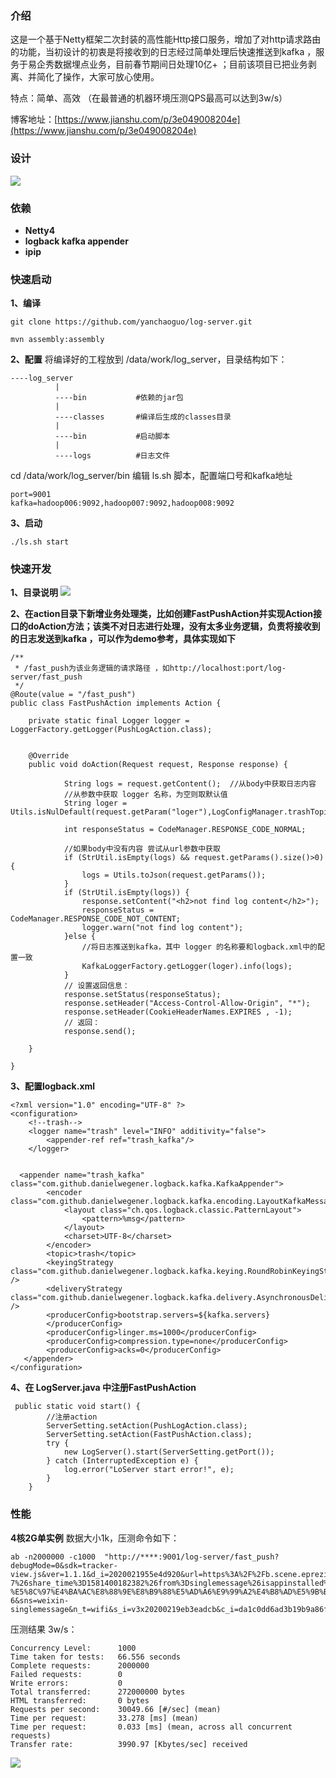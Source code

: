 ### 介绍
 这是一个基于Netty框架二次封装的高性能Http接口服务，增加了对http请求路由的功能，当初设计的初衷是将接收到的日志经过简单处理后快速推送到kafka ，服务于易企秀数据埋点业务，目前春节期间日处理10亿+ ；目前该项目已把业务剥离、并简化了操作，大家可放心使用。
 
 特点：简单、高效 （在最普通的机器环境压测QPS最高可以达到3w/s）

 博客地址：[https://www.jianshu.com/p/3e049008204e](https://www.jianshu.com/p/3e049008204e)

### 设计
![ ](https://github.com/yanchaoguo/log-server/blob/master/img/c.png)

### 依赖
* **Netty4**
* **logback kafka appender**
* **ipip**

### 快速启动
**1、编译**
```
git clone https://github.com/yanchaoguo/log-server.git

mvn assembly:assembly
```
**2、配置**
将编译好的工程放到 /data/work/log_server，目录结构如下：
```
----log_server
          |
          ----bin           #依赖的jar包
          |
          ----classes       #编译后生成的classes目录
          |
          ----bin           #启动脚本
          |
          ----logs          #日志文件  
```
cd /data/work/log_server/bin
编辑 ls.sh 脚本，配置端口号和kafka地址
```
port=9001
kafka=hadoop006:9092,hadoop007:9092,hadoop008:9092
```
**3、启动**

```
./ls.sh start
```

### 快速开发
**1、目录说明**
![ ](https://github.com/yanchaoguo/log-server/blob/master/img/a.png)


**2、在action目录下新增业务处理类，比如创建FastPushAction并实现Action接口的doAction方法；该类不对日志进行处理，没有太多业务逻辑，负责将接收到的日志发送到kafka ，可以作为demo参考，具体实现如下**
```
/**
 * /fast_push为该业务逻辑的请求路径 ，如http://localhost:port/log-server/fast_push
 */
@Route(value = "/fast_push")
public class FastPushAction implements Action {

    private static final Logger logger = LoggerFactory.getLogger(PushLogAction.class);


    @Override
    public void doAction(Request request, Response response) {

            String logs = request.getContent();  //从body中获取日志内容
            //从参数中获取 logger 名称，为空则取默认值
            String loger = Utils.isNulDefault(request.getParam("loger"),LogConfigManager.trashTopic);

            int responseStatus = CodeManager.RESPONSE_CODE_NORMAL;

            //如果body中没有内容 尝试从url参数中获取
            if (StrUtil.isEmpty(logs) && request.getParams().size()>0) {
                logs = Utils.toJson(request.getParams());
            }
            if (StrUtil.isEmpty(logs)) {
                response.setContent("<h2>not find log content</h2>");
                responseStatus = CodeManager.RESPONSE_CODE_NOT_CONTENT;
                logger.warn("not find log content");
            }else {
                //将日志推送到kafka，其中 logger 的名称要和logback.xml中的配置一致
                KafkaLoggerFactory.getLogger(loger).info(logs);
            }
            // 设置返回信息：
            response.setStatus(responseStatus);
            response.setHeader("Access-Control-Allow-Origin", "*");
            response.setHeader(CookieHeaderNames.EXPIRES , -1);
            // 返回：
            response.send();

    }

}

```
**3、配置logback.xml**
```
<?xml version="1.0" encoding="UTF-8" ?>
<configuration>
    <!--trash-->
    <logger name="trash" level="INFO" additivity="false">
        <appender-ref ref="trash_kafka"/>
    </logger>


  <appender name="trash_kafka" class="com.github.danielwegener.logback.kafka.KafkaAppender">
        <encoder class="com.github.danielwegener.logback.kafka.encoding.LayoutKafkaMessageEncoder">
            <layout class="ch.qos.logback.classic.PatternLayout">
                <pattern>%msg</pattern>
            </layout>
            <charset>UTF-8</charset>
        </encoder>
        <topic>trash</topic>
        <keyingStrategy class="com.github.danielwegener.logback.kafka.keying.RoundRobinKeyingStrategy" />
        <deliveryStrategy class="com.github.danielwegener.logback.kafka.delivery.AsynchronousDeliveryStrategy" />
    	<producerConfig>bootstrap.servers=${kafka.servers}
        </producerConfig>
        <producerConfig>linger.ms=1000</producerConfig>
        <producerConfig>compression.type=none</producerConfig>
        <producerConfig>acks=0</producerConfig>
   </appender>
</configuration>

```

**4、在 LogServer.java 中注册FastPushAction**
```
 public static void start() {
        //注册action
        ServerSetting.setAction(PushLogAction.class);
        ServerSetting.setAction(FastPushAction.class);
        try {
            new LogServer().start(ServerSetting.getPort());
        } catch (InterruptedException e) {
            log.error("LoServer start error!", e);
        }
    }
```

### 性能
**4核2G单实例**
数据大小1k，压测命令如下：
```
ab -n2000000 -c1000  "http://****:9001/log-server/fast_push?debugMode=0&sdk=tracker-view.js&ver=1.1.1&d_i=2020021955e4d920&url=https%3A%2F%2Fb.scene.eprezi.cn%2Fs%2FDPawp3qi%3Fshare_level%3D10%26from_user%3D20200211285b0f8f%26from_id%3Db9509c4e-7%26share_time%3D1581400182382%26from%3Dsinglemessage%26isappinstalled%3D0%26adpop%3D1&tit=%E6%B5%B7%E8%89%BA-%E5%8C%97%E4%BA%AC%E8%88%9E%E8%B9%88%E5%AD%A6%E9%99%A2%E4%B8%AD%E5%9B%BD%E8%88%9E%E8%80%83%E7%BA%A7%E6%95%99%E6%9D%90&ref=&u_a=&bro=%E5%BE%AE%E4%BF%A1&os=Android&o_v=8.1.0&eng=Webkit&man=Xiaomi&mod=HM-6&sns=weixin-singlemessage&n_t=wifi&s_i=v3x20200219eb3eadcb&c_i=da1c0dd6ad3b19b9a86f42bdfd31c69a&u_i=&c_p=Android&b_v=2.0&c_e=0.0.1&product=traffic_view"
```

压测结果 3w/s：
```
Concurrency Level:      1000
Time taken for tests:   66.556 seconds
Complete requests:      2000000
Failed requests:        0
Write errors:           0
Total transferred:      272000000 bytes
HTML transferred:       0 bytes
Requests per second:    30049.66 [#/sec] (mean)
Time per request:       33.278 [ms] (mean)
Time per request:       0.033 [ms] (mean, across all concurrent requests)
Transfer rate:          3990.97 [Kbytes/sec] received

```
 
![ ](https://github.com/yanchaoguo/log-server/blob/master/img/b.png)
